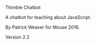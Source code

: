 Thimble Chatbot

A chatbot for teaching about JavaScript.

By Patrick Weaver for Mouse 2016.

Version 2.2